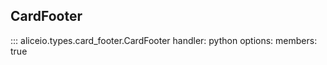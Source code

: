 ## CardFooter

::: aliceio.types.card_footer.CardFooter
    handler: python
    options:
      members: true
